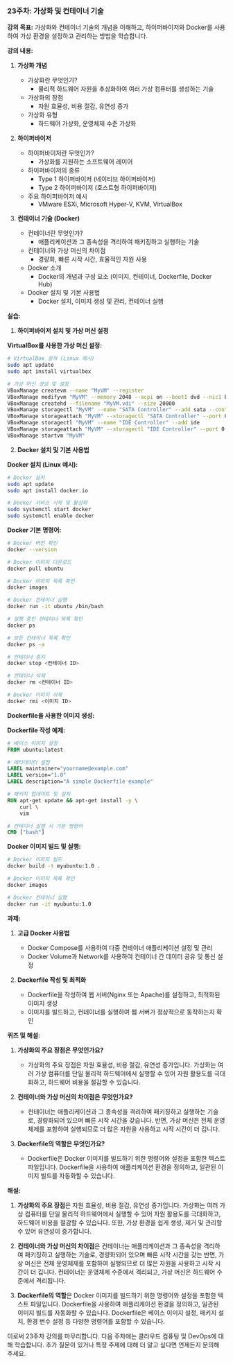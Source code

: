 ### 23주차: 가상화 및 컨테이너 기술

**강의 목표:** 가상화와 컨테이너 기술의 개념을 이해하고, 하이퍼바이저와 Docker를 사용하여 가상 환경을 설정하고 관리하는 방법을 학습합니다.

**강의 내용:**

1. **가상화 개념**
   - 가상화란 무엇인가?
     - 물리적 하드웨어 자원을 추상화하여 여러 가상 컴퓨터를 생성하는 기술
   - 가상화의 장점
     - 자원 효율성, 비용 절감, 유연성 증가
   - 가상화 유형
     - 하드웨어 가상화, 운영체제 수준 가상화

2. **하이퍼바이저**
   - 하이퍼바이저란 무엇인가?
     - 가상화를 지원하는 소프트웨어 레이어
   - 하이퍼바이저의 종류
     - Type 1 하이퍼바이저 (네이티브 하이퍼바이저)
     - Type 2 하이퍼바이저 (호스트형 하이퍼바이저)
   - 주요 하이퍼바이저 예시
     - VMware ESXi, Microsoft Hyper-V, KVM, VirtualBox

3. **컨테이너 기술 (Docker)**
   - 컨테이너란 무엇인가?
     - 애플리케이션과 그 종속성을 격리하여 패키징하고 실행하는 기술
   - 컨테이너와 가상 머신의 차이점
     - 경량화, 빠른 시작 시간, 효율적인 자원 사용
   - Docker 소개
     - Docker의 개념과 구성 요소 (이미지, 컨테이너, Dockerfile, Docker Hub)
   - Docker 설치 및 기본 사용법
     - Docker 설치, 이미지 생성 및 관리, 컨테이너 실행

**실습:**

1. **하이퍼바이저 설치 및 가상 머신 설정**

**VirtualBox를 사용한 가상 머신 설정:**

```sh
# VirtualBox 설치 (Linux 예시)
sudo apt update
sudo apt install virtualbox

# 가상 머신 생성 및 설정
VBoxManage createvm --name "MyVM" --register
VBoxManage modifyvm "MyVM" --memory 2048 --acpi on --boot1 dvd --nic1 bridged
VBoxManage createhd --filename "MyVM.vdi" --size 20000
VBoxManage storagectl "MyVM" --name "SATA Controller" --add sata --controller IntelAhci
VBoxManage storageattach "MyVM" --storagectl "SATA Controller" --port 0 --device 0 --type hdd --medium "MyVM.vdi"
VBoxManage storagectl "MyVM" --name "IDE Controller" --add ide
VBoxManage storageattach "MyVM" --storagectl "IDE Controller" --port 0 --device 0 --type dvddrive --medium /path/to/iso
VBoxManage startvm "MyVM"
```

2. **Docker 설치 및 기본 사용법**

**Docker 설치 (Linux 예시):**

```sh
# Docker 설치
sudo apt update
sudo apt install docker.io

# Docker 서비스 시작 및 활성화
sudo systemctl start docker
sudo systemctl enable docker
```

**Docker 기본 명령어:**

```sh
# Docker 버전 확인
docker --version

# Docker 이미지 다운로드
docker pull ubuntu

# Docker 이미지 목록 확인
docker images

# Docker 컨테이너 실행
docker run -it ubuntu /bin/bash

# 실행 중인 컨테이너 목록 확인
docker ps

# 모든 컨테이너 목록 확인
docker ps -a

# 컨테이너 중지
docker stop <컨테이너 ID>

# 컨테이너 삭제
docker rm <컨테이너 ID>

# Docker 이미지 삭제
docker rmi <이미지 ID>
```

**Dockerfile을 사용한 이미지 생성:**

**Dockerfile 작성 예제:**

```Dockerfile
# 베이스 이미지 설정
FROM ubuntu:latest

# 메타데이터 설정
LABEL maintainer="yourname@example.com"
LABEL version="1.0"
LABEL description="A simple Dockerfile example"

# 패키지 업데이트 및 설치
RUN apt-get update && apt-get install -y \
    curl \
    vim

# 컨테이너 실행 시 기본 명령어
CMD ["bash"]
```

**Docker 이미지 빌드 및 실행:**

```sh
# Docker 이미지 빌드
docker build -t myubuntu:1.0 .

# Docker 이미지 목록 확인
docker images

# Docker 컨테이너 실행
docker run -it myubuntu:1.0
```

**과제:**

1. **고급 Docker 사용법**
   - Docker Compose를 사용하여 다중 컨테이너 애플리케이션 설정 및 관리
   - Docker Volume과 Network를 사용하여 컨테이너 간 데이터 공유 및 통신 설정

2. **Dockerfile 작성 및 최적화**
   - Dockerfile을 작성하여 웹 서버(Nginx 또는 Apache)를 설정하고, 최적화된 이미지 생성
   - 이미지를 빌드하고, 컨테이너를 실행하여 웹 서버가 정상적으로 동작하는지 확인

**퀴즈 및 해설:**

1. **가상화의 주요 장점은 무엇인가요?**
   - 가상화의 주요 장점은 자원 효율성, 비용 절감, 유연성 증가입니다. 가상화는 여러 가상 컴퓨터를 단일 물리적 하드웨어에서 실행할 수 있어 자원 활용도를 극대화하고, 하드웨어 비용을 절감할 수 있습니다.

2. **컨테이너와 가상 머신의 차이점은 무엇인가요?**
   - 컨테이너는 애플리케이션과 그 종속성을 격리하여 패키징하고 실행하는 기술로, 경량화되어 있으며 빠른 시작 시간을 갖습니다. 반면, 가상 머신은 전체 운영체제를 포함하여 실행되므로 더 많은 자원을 사용하고 시작 시간이 더 깁니다.

3. **Dockerfile의 역할은 무엇인가요?**
   - Dockerfile은 Docker 이미지를 빌드하기 위한 명령어와 설정을 포함한 텍스트 파일입니다. Dockerfile을 사용하여 애플리케이션 환경을 정의하고, 일관된 이미지 빌드를 자동화할 수 있습니다.

**해설:**

1. **가상화의 주요 장점**은 자원 효율성, 비용 절감, 유연성 증가입니다. 가상화는 여러 가상 컴퓨터를 단일 물리적 하드웨어에서 실행할 수 있어 자원 활용도를 극대화하고, 하드웨어 비용을 절감할 수 있습니다. 또한, 가상 환경을 쉽게 생성, 제거 및 관리할 수 있어 유연성이 증가합니다.

2. **컨테이너와 가상 머신의 차이점**은 컨테이너는 애플리케이션과 그 종속성을 격리하여 패키징하고 실행하는 기술로, 경량화되어 있으며 빠른 시작 시간을 갖는 반면, 가상 머신은 전체 운영체제를 포함하여 실행되므로 더 많은 자원을 사용하고 시작 시간이 더 깁니다. 컨테이너는 운영체제 수준에서 격리되고, 가상 머신은 하드웨어 수준에서 격리됩니다.

3. **Dockerfile의 역할**은 Docker 이미지를 빌드하기 위한 명령어와 설정을 포함한 텍스트 파일입니다. Dockerfile을 사용하여 애플리케이션 환경을 정의하고, 일관된 이미지 빌드를 자동화할 수 있습니다. Dockerfile은 베이스 이미지 설정, 패키지 설치, 환경 변수 설정 등 다양한 명령어를 포함할 수 있습니다.

이로써 23주차 강의를 마무리합니다. 다음 주차에는 클라우드 컴퓨팅 및 DevOps에 대해 학습합니다. 추가 질문이 있거나 특정 주제에 대해 더 알고 싶다면 언제든지 문의해 주세요.
